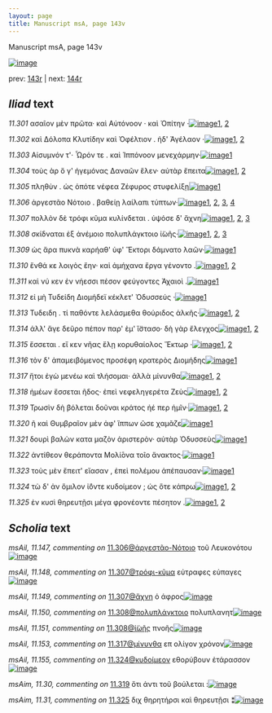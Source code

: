 ```yaml
---
layout: page
title: Manuscript msA, page 143v
---
```


Manuscript msA, page 143v

[![image](http://www.homermultitext.org/iipsrv?OBJ=IIP,1.0&FIF=/project/homer/pyramidal/deepzoom/hmt/vaimg/2017a/VA143VN_0645.tif&WID=100&CVT=JPEG)](http://www.homermultitext.org/ict2/?urn=urn:cite2:hmt:vaimg.2017a:VA143VN_0645)

prev:  [143r](../143r) | next:  [144r](../144r)

## *Iliad* text

*11.301* <a id="11.301"/> ασαῖον μὲν πρῶτα· καὶ Αὐτόνοον · καὶ Ὀπίτην ·[![image](http://www.homermultitext.org/iipsrv?OBJ=IIP,1.0&FIF=/project/homer/pyramidal/deepzoom/hmt/vaimg/2017a/VA143VN_0645.tif&RGN=0.504,0.2342,0.395,0.0248&WID=1000&CVT=JPEG)](http://www.homermultitext.org/ict2/?urn=urn:cite2:hmt:vaimg.2017a:VA143VN_0645@0.504,0.2342,0.395,0.0248)[1](#msA_11.121), [2](#msA_11.164)

*11.302* <a id="11.302"/> καὶ Δόλοπα Κλυτίδην καὶ Ὀφέλτιον . ἠδ' Ἀγέλαον ·[![image](http://www.homermultitext.org/iipsrv?OBJ=IIP,1.0&FIF=/project/homer/pyramidal/deepzoom/hmt/vaimg/2017a/VA143VN_0645.tif&RGN=0.508,0.256,0.4,0.0225&WID=1000&CVT=JPEG)](http://www.homermultitext.org/ict2/?urn=urn:cite2:hmt:vaimg.2017a:VA143VN_0645@0.508,0.256,0.4,0.0225)[1](#msA_11.122), [2](#msA_11.164)

*11.303* <a id="11.303"/> Αίσυμνόν τ'· Ὦρόν τε . καὶ Ἱππόνοον μενεχάρμην·[![image](http://www.homermultitext.org/iipsrv?OBJ=IIP,1.0&FIF=/project/homer/pyramidal/deepzoom/hmt/vaimg/2017a/VA143VN_0645.tif&RGN=0.506,0.2748,0.4,0.0225&WID=1000&CVT=JPEG)](http://www.homermultitext.org/ict2/?urn=urn:cite2:hmt:vaimg.2017a:VA143VN_0645@0.506,0.2748,0.4,0.0225)[1](#msA_11.164)

*11.304* <a id="11.304"/> τοὺς ὰρ ὅ γ' ἡγεμόνας Δαναῶν ἕλεν· αὐτὰρ ἔπειτα[![image](http://www.homermultitext.org/iipsrv?OBJ=IIP,1.0&FIF=/project/homer/pyramidal/deepzoom/hmt/vaimg/2017a/VA143VN_0645.tif&RGN=0.507,0.2905,0.409,0.0285&WID=1000&CVT=JPEG)](http://www.homermultitext.org/ict2/?urn=urn:cite2:hmt:vaimg.2017a:VA143VN_0645@0.507,0.2905,0.409,0.0285)[1](#msAext_11.7), [2](#msA_11.164)

*11.305* <a id="11.305"/> πληθὺν . ὡς ὁπότε νέφεα Ζέφυρος στυφελίξῃ[![image](http://www.homermultitext.org/iipsrv?OBJ=IIP,1.0&FIF=/project/homer/pyramidal/deepzoom/hmt/vaimg/2017a/VA143VN_0645.tif&RGN=0.509,0.3108,0.396,0.027&WID=1000&CVT=JPEG)](http://www.homermultitext.org/ict2/?urn=urn:cite2:hmt:vaimg.2017a:VA143VN_0645@0.509,0.3108,0.396,0.027)[1](#msA_11.164)

*11.306* <a id="11.306"/> ἀργεστᾶο Νότοιο . βαθείῃ λαίλαπι τύπτων·[![image](http://www.homermultitext.org/iipsrv?OBJ=IIP,1.0&FIF=/project/homer/pyramidal/deepzoom/hmt/vaimg/2017a/VA143VN_0645.tif&RGN=0.504,0.3296,0.376,0.024&WID=1000&CVT=JPEG)](http://www.homermultitext.org/ict2/?urn=urn:cite2:hmt:vaimg.2017a:VA143VN_0645@0.504,0.3296,0.376,0.024)[1](#msA_11.124), [2](#msAim_11.28), [3](#msA_11.125), [4](#msA_11.164)

*11.307* <a id="11.307"/> πολλὸν δὲ τρόφι κῦμα κυλίνδεται . ὑψόσε δ' ἄχνη[![image](http://www.homermultitext.org/iipsrv?OBJ=IIP,1.0&FIF=/project/homer/pyramidal/deepzoom/hmt/vaimg/2017a/VA143VN_0645.tif&RGN=0.512,0.3476,0.395,0.024&WID=1000&CVT=JPEG)](http://www.homermultitext.org/ict2/?urn=urn:cite2:hmt:vaimg.2017a:VA143VN_0645@0.512,0.3476,0.395,0.024)[1](#msA_11.126), [2](#msAil_11.149), [3](#msA_11.164)

*11.308* <a id="11.308"/> σκίδναται ἐξ ἀνέμοιο πολυπλάγκτοιο ἰ̈ωῆς·[![image](http://www.homermultitext.org/iipsrv?OBJ=IIP,1.0&FIF=/project/homer/pyramidal/deepzoom/hmt/vaimg/2017a/VA143VN_0645.tif&RGN=0.511,0.3656,0.387,0.0278&WID=1000&CVT=JPEG)](http://www.homermultitext.org/ict2/?urn=urn:cite2:hmt:vaimg.2017a:VA143VN_0645@0.511,0.3656,0.387,0.0278)[1](#msAil_11.151), [2](#msAil_11.150), [3](#msA_11.164)

*11.309* <a id="11.309"/> ὡς ἄρα πυκνὰ καρήαθ' ὑφ' Ἕκτορι δάμνατο λαῶν·[![image](http://www.homermultitext.org/iipsrv?OBJ=IIP,1.0&FIF=/project/homer/pyramidal/deepzoom/hmt/vaimg/2017a/VA143VN_0645.tif&RGN=0.512,0.3866,0.429,0.0248&WID=1000&CVT=JPEG)](http://www.homermultitext.org/ict2/?urn=urn:cite2:hmt:vaimg.2017a:VA143VN_0645@0.512,0.3866,0.429,0.0248)[1](#msA_11.164)

*11.310* <a id="11.310"/> ἔνθά κε λοιγὸς ἔην· καὶ ἀμήχανα ἔργα γένοντο .[![image](http://www.homermultitext.org/iipsrv?OBJ=IIP,1.0&FIF=/project/homer/pyramidal/deepzoom/hmt/vaimg/2017a/VA143VN_0645.tif&RGN=0.508,0.4047,0.411,0.0278&WID=1000&CVT=JPEG)](http://www.homermultitext.org/ict2/?urn=urn:cite2:hmt:vaimg.2017a:VA143VN_0645@0.508,0.4047,0.411,0.0278)[1](#msA_11.127), [2](#msA_11.164)

*11.311* <a id="11.311"/> καὶ νύ κεν ἐν νήεσσι πέσον φεύγοντες Ἀχαιοὶ .[![image](http://www.homermultitext.org/iipsrv?OBJ=IIP,1.0&FIF=/project/homer/pyramidal/deepzoom/hmt/vaimg/2017a/VA143VN_0645.tif&RGN=0.515,0.4264,0.365,0.0278&WID=1000&CVT=JPEG)](http://www.homermultitext.org/ict2/?urn=urn:cite2:hmt:vaimg.2017a:VA143VN_0645@0.515,0.4264,0.365,0.0278)[1](#msA_11.164)

*11.312* <a id="11.312"/> εἰ μὴ Τυδείδη Διομήδεϊ κέκλετ' Ὀδυσσεύς ·[![image](http://www.homermultitext.org/iipsrv?OBJ=IIP,1.0&FIF=/project/homer/pyramidal/deepzoom/hmt/vaimg/2017a/VA143VN_0645.tif&RGN=0.515,0.4414,0.377,0.03&WID=1000&CVT=JPEG)](http://www.homermultitext.org/ict2/?urn=urn:cite2:hmt:vaimg.2017a:VA143VN_0645@0.515,0.4414,0.377,0.03)[1](#msA_11.164)

*11.313* <a id="11.313"/> Τυδειδη . τί παθόντε λελάσμεθα θούριδος ἀλκῆς·[![image](http://www.homermultitext.org/iipsrv?OBJ=IIP,1.0&FIF=/project/homer/pyramidal/deepzoom/hmt/vaimg/2017a/VA143VN_0645.tif&RGN=0.51,0.4625,0.402,0.0255&WID=1000&CVT=JPEG)](http://www.homermultitext.org/ict2/?urn=urn:cite2:hmt:vaimg.2017a:VA143VN_0645@0.51,0.4625,0.402,0.0255)[1](#msAil_11.152), [2](#msA_11.164)

*11.314* <a id="11.314"/> ἀλλ' ἄγε δεῦρο πέπον παρ' ὲμ' ἵ̈στασο· δὴ γὰρ ἔλεγχος[![image](http://www.homermultitext.org/iipsrv?OBJ=IIP,1.0&FIF=/project/homer/pyramidal/deepzoom/hmt/vaimg/2017a/VA143VN_0645.tif&RGN=0.512,0.4775,0.424,0.0323&WID=1000&CVT=JPEG)](http://www.homermultitext.org/ict2/?urn=urn:cite2:hmt:vaimg.2017a:VA143VN_0645@0.512,0.4775,0.424,0.0323)[1](#msA_11.128), [2](#msA_11.164)

*11.315* <a id="11.315"/> ἔσσεται . εἴ κεν νῆας ἕλῃ κορυθαίολος Ἕκτωρ ·[![image](http://www.homermultitext.org/iipsrv?OBJ=IIP,1.0&FIF=/project/homer/pyramidal/deepzoom/hmt/vaimg/2017a/VA143VN_0645.tif&RGN=0.512,0.5,0.38,0.0263&WID=1000&CVT=JPEG)](http://www.homermultitext.org/ict2/?urn=urn:cite2:hmt:vaimg.2017a:VA143VN_0645@0.512,0.5,0.38,0.0263)[1](#msAim_11.29), [2](#msA_11.164)

*11.316* <a id="11.316"/> τὸν δ' ἀπαμειβόμενος προσέφη κρατερὸς Διομήδης[![image](http://www.homermultitext.org/iipsrv?OBJ=IIP,1.0&FIF=/project/homer/pyramidal/deepzoom/hmt/vaimg/2017a/VA143VN_0645.tif&RGN=0.51,0.5143,0.416,0.0368&WID=1000&CVT=JPEG)](http://www.homermultitext.org/ict2/?urn=urn:cite2:hmt:vaimg.2017a:VA143VN_0645@0.51,0.5143,0.416,0.0368)[1](#msA_11.164)

*11.317* <a id="11.317"/> ἤτοι ἐγὼ μενέω καὶ τλήσομαι· ἀλλὰ μίνυνθα[![image](http://www.homermultitext.org/iipsrv?OBJ=IIP,1.0&FIF=/project/homer/pyramidal/deepzoom/hmt/vaimg/2017a/VA143VN_0645.tif&RGN=0.512,0.542,0.396,0.0218&WID=1000&CVT=JPEG)](http://www.homermultitext.org/ict2/?urn=urn:cite2:hmt:vaimg.2017a:VA143VN_0645@0.512,0.542,0.396,0.0218)[1](#msAil_11.153), [2](#msA_11.164)

*11.318* <a id="11.318"/> ἡμέων ἔσσεται ῆδος· ἐπεὶ νεφεληγερέτα Ζεὺς[![image](http://www.homermultitext.org/iipsrv?OBJ=IIP,1.0&FIF=/project/homer/pyramidal/deepzoom/hmt/vaimg/2017a/VA143VN_0645.tif&RGN=0.512,0.5578,0.396,0.0248&WID=1000&CVT=JPEG)](http://www.homermultitext.org/ict2/?urn=urn:cite2:hmt:vaimg.2017a:VA143VN_0645@0.512,0.5578,0.396,0.0248)[1](#msAil_11.154), [2](#msA_11.164)

*11.319* <a id="11.319"/> Τρωσὶν δὴ βόλεται δοῦναι κράτος ἠέ περ ἡμῖν·[![image](http://www.homermultitext.org/iipsrv?OBJ=IIP,1.0&FIF=/project/homer/pyramidal/deepzoom/hmt/vaimg/2017a/VA143VN_0645.tif&RGN=0.513,0.5766,0.401,0.0293&WID=1000&CVT=JPEG)](http://www.homermultitext.org/ict2/?urn=urn:cite2:hmt:vaimg.2017a:VA143VN_0645@0.513,0.5766,0.401,0.0293)[1](#msAim_11.30), [2](#msA_11.164)

*11.320* <a id="11.320"/> ῆ καὶ Θυμβραῖον μὲν ἀφ' ἵππων ῶσε χαμᾶζε[![image](http://www.homermultitext.org/iipsrv?OBJ=IIP,1.0&FIF=/project/homer/pyramidal/deepzoom/hmt/vaimg/2017a/VA143VN_0645.tif&RGN=0.513,0.5976,0.403,0.024&WID=1000&CVT=JPEG)](http://www.homermultitext.org/ict2/?urn=urn:cite2:hmt:vaimg.2017a:VA143VN_0645@0.513,0.5976,0.403,0.024)[1](#msA_11.164)

*11.321* <a id="11.321"/> δουρὶ βαλὼν κατα μαζὸν ἀριστερὸν· αὐτὰρ Ὀδυσσεὺς[![image](http://www.homermultitext.org/iipsrv?OBJ=IIP,1.0&FIF=/project/homer/pyramidal/deepzoom/hmt/vaimg/2017a/VA143VN_0645.tif&RGN=0.514,0.6156,0.414,0.0285&WID=1000&CVT=JPEG)](http://www.homermultitext.org/ict2/?urn=urn:cite2:hmt:vaimg.2017a:VA143VN_0645@0.514,0.6156,0.414,0.0285)[1](#msA_11.164)

*11.322* <a id="11.322"/> ἀντίθεον θεράποντα Μολί̄ονα τοῖο ἄνακτος·[![image](http://www.homermultitext.org/iipsrv?OBJ=IIP,1.0&FIF=/project/homer/pyramidal/deepzoom/hmt/vaimg/2017a/VA143VN_0645.tif&RGN=0.516,0.6374,0.399,0.0263&WID=1000&CVT=JPEG)](http://www.homermultitext.org/ict2/?urn=urn:cite2:hmt:vaimg.2017a:VA143VN_0645@0.516,0.6374,0.399,0.0263)[1](#msA_11.164)

*11.323* <a id="11.323"/> τοὺς μὲν ἔπειτ' εἴασαν , ἐπεὶ πολέμου ἀπέπαυσαν·[![image](http://www.homermultitext.org/iipsrv?OBJ=IIP,1.0&FIF=/project/homer/pyramidal/deepzoom/hmt/vaimg/2017a/VA143VN_0645.tif&RGN=0.522,0.6502,0.406,0.0315&WID=1000&CVT=JPEG)](http://www.homermultitext.org/ict2/?urn=urn:cite2:hmt:vaimg.2017a:VA143VN_0645@0.522,0.6502,0.406,0.0315)[1](#msA_11.164)

*11.324* <a id="11.324"/> τὼ δ' ἀν ὅμιλον ἰ̈όντε κυδοίμεον ; ὡς ὅτε κάπρω[![image](http://www.homermultitext.org/iipsrv?OBJ=IIP,1.0&FIF=/project/homer/pyramidal/deepzoom/hmt/vaimg/2017a/VA143VN_0645.tif&RGN=0.518,0.6734,0.405,0.0278&WID=1000&CVT=JPEG)](http://www.homermultitext.org/ict2/?urn=urn:cite2:hmt:vaimg.2017a:VA143VN_0645@0.518,0.6734,0.405,0.0278)[1](#msAil_11.155), [2](#msA_11.164)

*11.325* <a id="11.325"/> ἐν κυσὶ θηρευτῇσι μέγα φρονέοντε πέσητον .[![image](http://www.homermultitext.org/iipsrv?OBJ=IIP,1.0&FIF=/project/homer/pyramidal/deepzoom/hmt/vaimg/2017a/VA143VN_0645.tif&RGN=0.518,0.6937,0.38,0.024&WID=1000&CVT=JPEG)](http://www.homermultitext.org/ict2/?urn=urn:cite2:hmt:vaimg.2017a:VA143VN_0645@0.518,0.6937,0.38,0.024)[1](#msAim_11.31), [2](#msA_11.164)

## *Scholia* text

*msAil, 11.147, commenting on* [11.306@ἀργεστᾶο-Νότοιο](#11.306@ἀργεστᾶο-Νότοιο)  <a id="msAil_11.147"/> τοῦ Λευκονότου[![image](http://www.homermultitext.org/iipsrv?OBJ=IIP,1.0&FIF=/project/homer/pyramidal/deepzoom/hmt/vaimg/2017a/VA143VN_0645.tif&RGN=0.548,0.3271,0.065,0.0135&WID=1000&CVT=JPEG)](http://www.homermultitext.org/ict2/?urn=urn:cite2:hmt:vaimg.2017a:VA143VN_0645@0.548,0.3271,0.065,0.0135)

*msAil, 11.148, commenting on* [11.307@τρόφι-κῦμα](#11.307@τρόφι-κῦμα)  <a id="msAil_11.148"/> εὐτραφες εὐπαγες[![image](http://www.homermultitext.org/iipsrv?OBJ=IIP,1.0&FIF=/project/homer/pyramidal/deepzoom/hmt/vaimg/2017a/VA143VN_0645.tif&RGN=0.639,0.3436,0.088,0.0143&WID=1000&CVT=JPEG)](http://www.homermultitext.org/ict2/?urn=urn:cite2:hmt:vaimg.2017a:VA143VN_0645@0.639,0.3436,0.088,0.0143)

*msAil, 11.149, commenting on* [11.307@ἄχνη](#11.307@ἄχνη)  <a id="msAil_11.149"/> ὁ άφρος[![image](http://www.homermultitext.org/iipsrv?OBJ=IIP,1.0&FIF=/project/homer/pyramidal/deepzoom/hmt/vaimg/2017a/VA143VN_0645.tif&RGN=0.869,0.3398,0.034,0.015&WID=1000&CVT=JPEG)](http://www.homermultitext.org/ict2/?urn=urn:cite2:hmt:vaimg.2017a:VA143VN_0645@0.869,0.3398,0.034,0.015)

*msAil, 11.150, commenting on* [11.308@πολυπλάγκτοιο](#11.308@πολυπλάγκτοιο)  <a id="msAil_11.150"/> πολυπλανητ[![image](http://www.homermultitext.org/iipsrv?OBJ=IIP,1.0&FIF=/project/homer/pyramidal/deepzoom/hmt/vaimg/2017a/VA143VN_0645.tif&RGN=0.738,0.3623,0.05,0.015&WID=1000&CVT=JPEG)](http://www.homermultitext.org/ict2/?urn=urn:cite2:hmt:vaimg.2017a:VA143VN_0645@0.738,0.3623,0.05,0.015)

*msAil, 11.151, commenting on* [11.308@ἰ̈ωῆς](#11.308@ἰ̈ωῆς)  <a id="msAil_11.151"/> πνοῆς[![image](http://www.homermultitext.org/iipsrv?OBJ=IIP,1.0&FIF=/project/homer/pyramidal/deepzoom/hmt/vaimg/2017a/VA143VN_0645.tif&RGN=0.837,0.3631,0.033,0.012&WID=1000&CVT=JPEG)](http://www.homermultitext.org/ict2/?urn=urn:cite2:hmt:vaimg.2017a:VA143VN_0645@0.837,0.3631,0.033,0.012)

*msAil, 11.153, commenting on* [11.317@μίνυνθα](#11.317@μίνυνθα)  <a id="msAil_11.153"/> επ ολίγον χρόνον[![image](http://www.homermultitext.org/iipsrv?OBJ=IIP,1.0&FIF=/project/homer/pyramidal/deepzoom/hmt/vaimg/2017a/VA143VN_0645.tif&RGN=0.827,0.5326,0.07,0.0143&WID=1000&CVT=JPEG)](http://www.homermultitext.org/ict2/?urn=urn:cite2:hmt:vaimg.2017a:VA143VN_0645@0.827,0.5326,0.07,0.0143)

*msAil, 11.155, commenting on* [11.324@κυδοίμεον](#11.324@κυδοίμεον)  <a id="msAil_11.155"/> εθορύβουν ἐτάρασσον[![image](http://www.homermultitext.org/iipsrv?OBJ=IIP,1.0&FIF=/project/homer/pyramidal/deepzoom/hmt/vaimg/2017a/VA143VN_0645.tif&RGN=0.74,0.6662,0.095,0.0158&WID=1000&CVT=JPEG)](http://www.homermultitext.org/ict2/?urn=urn:cite2:hmt:vaimg.2017a:VA143VN_0645@0.74,0.6662,0.095,0.0158)

*msAim, 11.30, commenting on* [11.319](#11.319)  <a id="msAim_11.30"/> ὅτι ἀντι τοῦ βούλεται :[![image](http://www.homermultitext.org/iipsrv?OBJ=IIP,1.0&FIF=/project/homer/pyramidal/deepzoom/hmt/vaimg/2017a/VA143VN_0645.tif&RGN=0.441,0.5859,0.072,0.0375&WID=1000&CVT=JPEG)](http://www.homermultitext.org/ict2/?urn=urn:cite2:hmt:vaimg.2017a:VA143VN_0645@0.441,0.5859,0.072,0.0375)

*msAim, 11.31, commenting on* [11.325](#11.325)  <a id="msAim_11.31"/> διχ θηρητήρσι καὶ θηρευτῇσι ⁑[![image](http://www.homermultitext.org/iipsrv?OBJ=IIP,1.0&FIF=/project/homer/pyramidal/deepzoom/hmt/vaimg/2017a/VA143VN_0645.tif&RGN=0.443,0.7067,0.081,0.0315&WID=1000&CVT=JPEG)](http://www.homermultitext.org/ict2/?urn=urn:cite2:hmt:vaimg.2017a:VA143VN_0645@0.443,0.7067,0.081,0.0315)